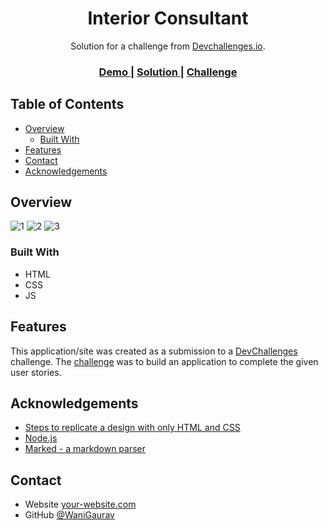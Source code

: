 <!-- Please update value in the {}  -->

<h1 align="center">Interior Consultant</h1>

<div align="center">
   Solution for a challenge from  <a href="http://devchallenges.io" target="_blank">Devchallenges.io</a>.
</div>

<div align="center">
  <h3>
    <a href="https://interiorgw.netlify.app/">
      Demo
    </a>
    <span> | </span>
    <a href="https://interiorgw.netlify.app/">
      Solution
    </a>
    <span> | </span>
    <a href="https://devchallenges.io/challenges/Jymh2b2FyebRTUljkNcb">
      Challenge
    </a>
  </h3>
</div>

<!-- TABLE OF CONTENTS -->

## Table of Contents

- [Overview](#overview)
  - [Built With](#built-with)
- [Features](#features)
- [Contact](#contact)
- [Acknowledgements](#acknowledgements)

<!-- OVERVIEW -->

## Overview

![1](https://github.com/WaniGaurav/interior/assets/25397564/6eacaaa7-51a7-4ce1-9580-92ce22c92132)
![2](https://github.com/WaniGaurav/interior/assets/25397564/0cfb3a4f-e02a-431e-9176-a709df639bc1)
![3](https://github.com/WaniGaurav/interior/assets/25397564/7481488a-cdb2-4c6d-8707-303983c5c824)


### Built With

<!-- This section should list any major frameworks that you built your project using. Here are a few examples.-->

- HTML
- CSS
- JS

## Features

<!-- List the features of your application or follow the template. Don't share the figma file here :) -->

This application/site was created as a submission to a [DevChallenges](https://devchallenges.io/challenges) challenge. The [challenge](https://devchallenges.io/challenges/Jymh2b2FyebRTUljkNcb) was to build an application to complete the given user stories.

## Acknowledgements

<!-- This section should list any articles or add-ons/plugins that helps you to complete the project. This is optional but it will help you in the future. For exmpale -->

- [Steps to replicate a design with only HTML and CSS](https://devchallenges-blogs.web.app/how-to-replicate-design/)
- [Node.js](https://nodejs.org/)
- [Marked - a markdown parser](https://github.com/chjj/marked)

## Contact

- Website [your-website.com](https://gauravwani-portfolio.netlify.app/)
- GitHub [@WaniGaurav](https://github.com/WaniGaurav/interior/tree/main)
